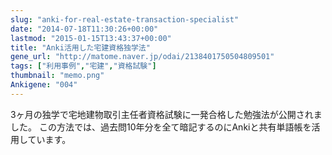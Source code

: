 ```yaml
---
slug: "anki-for-real-estate-transaction-specialist"
date: "2014-07-18T11:30:26+00:00"
lastmod: "2015-01-15T13:43:37+00:00"
title: "Anki活用した宅建資格独学法"
gene_url: "http://matome.naver.jp/odai/2138401750504809501"
tags: ["利用事例","宅建","資格試験"]
thumbnail: "memo.png"
Ankigene: "004"
---
```

3ヶ月の独学で宅地建物取引主任者資格試験に一発合格した勉強法が公開されました。
この方法では、過去問10年分を全て暗記するのにAnkiと共有単語帳を活用しています。

